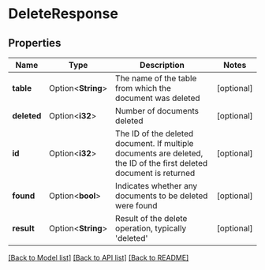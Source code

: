 # DeleteResponse

## Properties

Name | Type | Description | Notes
------------ | ------------- | ------------- | -------------
**table** | Option<**String**> | The name of the table from which the document was deleted | [optional]
**deleted** | Option<**i32**> | Number of documents deleted | [optional]
**id** | Option<**i32**> | The ID of the deleted document. If multiple documents are deleted, the ID of the first deleted document is returned | [optional]
**found** | Option<**bool**> | Indicates whether any documents to be deleted were found | [optional]
**result** | Option<**String**> | Result of the delete operation, typically 'deleted' | [optional]

[[Back to Model list]](../README.md#documentation-for-models) [[Back to API list]](../README.md#documentation-for-api-endpoints) [[Back to README]](../README.md)


